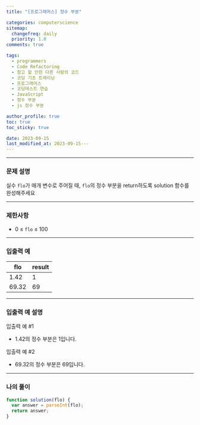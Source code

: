 ```yaml
---
title: "[프로그래머스] 정수 부분"

categories: computerscience
sitemap:
  changefreq: daily
  priority: 1.0
comments: true

tags:
  - programmers
  - Code Refactoring
  - 참고 할 만한 다른 사람의 코드
  - 코딩 기초 트레이닝
  - 프로그래머스
  - 코딩테스트 연습
  - JavaScript
  - 정수 부분
  - js 정수 부분

author_profile: true
toc: true
toc_sticky: true

date: 2023-09-15
last_modified_at: 2023-09-15---
---
```


---

### 문제 설명

실수 `flo`가 매개 변수로 주어질 때, `flo`의 정수 부분을 return하도록 solution 함수를 완성해주세요

---

### 제한사항

- 0 ≤ `flo` ≤ 100

---

### 입출력 예

| flo   | result |
| ----- | ------ |
| 1.42  | 1      |
| 69.32 | 69     |

---

### 입출력 예 설명

입출력 예 #1

- 1.42의 정수 부분은 1입니다.

입출력 예 #2

- 69.32의 정수 부분은 69입니다.

---

### 나의 풀이

```jsx
function solution(flo) {
  var answer = parseInt(flo);
  return answer;
}
```
